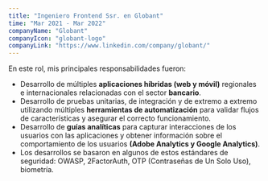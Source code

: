 ```yaml
---
title: "Ingeniero Frontend Ssr. en Globant"
time: "Mar 2021 - Mar 2022"
companyName: "Globant"
companyIcon: "globant-logo"
companyLink: "https://www.linkedin.com/company/globant/"
---
```

En este rol, mis principales responsabilidades fueron:
* Desarrollo de múltiples **aplicaciones híbridas (web y móvil)** regionales e internacionales relacionadas con el sector **bancario**.
* Desarrollo de pruebas unitarias, de integración y de extremo a extremo utilizando múltiples **herramientas de automatización** para validar flujos de características y asegurar el correcto funcionamiento.
* Desarrollo de **guías analíticas** para capturar interacciones de los usuarios con las aplicaciones y obtener información sobre el comportamiento de los usuarios **(Adobe Analytics y Google Analytics)**.
* Los desarrollos se basaron en algunos de estos estándares de seguridad: OWASP, 2FactorAuth, OTP (Contraseñas de Un Solo Uso), biometría.
